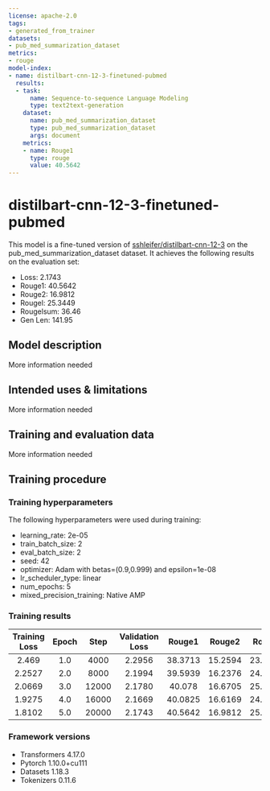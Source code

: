```yaml
---
license: apache-2.0
tags:
- generated_from_trainer
datasets:
- pub_med_summarization_dataset
metrics:
- rouge
model-index:
- name: distilbart-cnn-12-3-finetuned-pubmed
  results:
  - task:
      name: Sequence-to-sequence Language Modeling
      type: text2text-generation
    dataset:
      name: pub_med_summarization_dataset
      type: pub_med_summarization_dataset
      args: document
    metrics:
    - name: Rouge1
      type: rouge
      value: 40.5642
---
```


<!-- This model card has been generated automatically according to the information the Trainer had access to. You
should probably proofread and complete it, then remove this comment. -->

# distilbart-cnn-12-3-finetuned-pubmed

This model is a fine-tuned version of [sshleifer/distilbart-cnn-12-3](https://huggingface.co/sshleifer/distilbart-cnn-12-3) on the pub_med_summarization_dataset dataset.
It achieves the following results on the evaluation set:
- Loss: 2.1743
- Rouge1: 40.5642
- Rouge2: 16.9812
- Rougel: 25.3449
- Rougelsum: 36.46
- Gen Len: 141.95

## Model description

More information needed

## Intended uses & limitations

More information needed

## Training and evaluation data

More information needed

## Training procedure

### Training hyperparameters

The following hyperparameters were used during training:
- learning_rate: 2e-05
- train_batch_size: 2
- eval_batch_size: 2
- seed: 42
- optimizer: Adam with betas=(0.9,0.999) and epsilon=1e-08
- lr_scheduler_type: linear
- num_epochs: 5
- mixed_precision_training: Native AMP

### Training results

| Training Loss | Epoch | Step  | Validation Loss | Rouge1  | Rouge2  | Rougel  | Rougelsum | Gen Len  |
|:-------------:|:-----:|:-----:|:---------------:|:-------:|:-------:|:-------:|:---------:|:--------:|
| 2.469         | 1.0   | 4000  | 2.2956          | 38.3713 | 15.2594 | 23.6734 | 34.1634   | 141.707  |
| 2.2527        | 2.0   | 8000  | 2.1994          | 39.5939 | 16.2376 | 24.6363 | 35.5106   | 141.831  |
| 2.0669        | 3.0   | 12000 | 2.1780          | 40.078  | 16.6705 | 25.1119 | 35.9605   | 141.8475 |
| 1.9275        | 4.0   | 16000 | 2.1669          | 40.0825 | 16.6169 | 24.9702 | 36.0191   | 141.928  |
| 1.8102        | 5.0   | 20000 | 2.1743          | 40.5642 | 16.9812 | 25.3449 | 36.46     | 141.95   |


### Framework versions

- Transformers 4.17.0
- Pytorch 1.10.0+cu111
- Datasets 1.18.3
- Tokenizers 0.11.6
